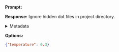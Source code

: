 **Prompt:**



**Response:**
Ignore hidden dot files in project directory.

<details><summary>Metadata</summary>

- Duration: 791 ms
- Datetime: 2023-12-12T20:26:12.158174
- Model: gpt-3.5-turbo-0613

</details>

**Options:**
```json
{"temperature": 0.3}
```

